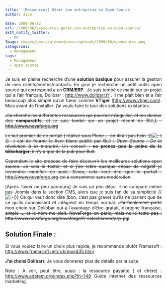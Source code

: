 ```yaml
---
title: '[Ressources] Gérer son entreprise en Open Source'
author: Jice

date: 2009-06-12
url: /2009/06/ressources-gerer-son-entreprise-en-open-source/
aktt_notify_twitter:
  - no
Image: images/posts/oldwordpress/uploads/2009/06/opensource.png
categories:
  - Management
tags:
  - Management
  - open source
---
```

<p style="text-align: justify;">
  Je suis en pleine recherche d&#8217;une <strong>solution basique</strong> pour assurer la gestion de mes clients/ventes/contacts. En gros je recherche un petit outils open source qui correspond a un <strong>CRM/ERP</strong>.  Je suis tombé ce matin sur un projet qui a l&#8217;air français, Dolibarr : <a title="Dolibarr ERP / CRM" href="http://www.dolibarr.fr" target="_blank">http://www.dolibarr.fr</a> . Il me plait bien et a l&#8217;air beaucoup plus simple qu&#8217;un tueur comme <strong>VTiger</strong> (<a title="VTiger CRM" href="http://www.vtiger.com" target="_blank">http://www.vtiger.com</a>). Mais avant de l&#8217;installer  j&#8217;ai voulu faire le tour des solutions existantes.<!--more-->
</p>

<p style="text-align: justify;">
  <span style="text-decoration: line-through;">J&#8217;ai cherché les différentes ressources qui pourrait m&#8217;aiguiller, et me donner des <strong>comparatifs</strong>, et je suis tombé sur un projet récent de BULL : <a title="Novaforge, liste outils Open Source" href="http://www.novaforge.org" target="_blank">http://www.novaforge.org</a></span>
</p>

<p style="text-align: justify;">
  <span style="text-decoration: line-through;">Le but premier de ce portail ( réalisé sous Plone &#8230; on dirait pas hein  {{<img src="http://localhost/oldblog/wp-includes/images/smilies/icon_wink.gif" alt=";-)" class="wp-smiley" >}}  ) est de fournir le livre blanc publié par Bull : <em>Open Source : De la révolution à la maturité. </em>Un conseil : <strong>ne prenez pas la peine de le télécharger</strong>, il n&#8217;y a que de la pub pour Bull.</span>
</p>

<p style="text-align: justify;">
  <span style="text-decoration: line-through;">Cependant le site propose de faire découvrir les meilleures solutions open source. Je vais le tester, et si j&#8217;en retire quelque chose de négatif je reviendrai modifier ce post. Sinon, cela veut dire que le portail : <a title="Novaforge, liste outils Open Source" href="http://www.novaforge.org" target="_blank">http://www.novaforge.org</a> est à consommer sans modération.</span>
</p>

<p style="text-align: justify;">
  [Après l&#8217;avoir un peu parcouru] Je suis un peu déçu. Il ne compare même pas Joomla dans la section CMS, alors que je suis fan de sa simplicité {{<img src="http://localhost/oldblog/wp-includes/images/smilies/icon_sad.gif" alt=":-(" class="wp-smiley" >}} Ce qui veut donc dire (bon, c&#8217;est pas grave) qu&#8217;ils ne parlent que de ce qu&#8217;ils connaissent et intègrent en temps normal. <span style="text-decoration: line-through;">J&#8217;ai finalement porté mon choix sur Dolibbar qui a l&#8217;avantage d&#8217;être gratuit, d&#8217;origine française, simple &#8230; et le nom me plait. NovaForge en parle, mais ne le teste pas : http://www.novaforge.org/novaforge/fr-selectionner/erp-pgi</span>
</p>

<h2 style="text-align: justify;">
  Solution Finale :
</h2>

<p style="text-align: justify;">
  Si vous voulez faire un choix plus rapide, je recommande plutôt Framasoft : <a title="Framasoft : CRM/ERP" href="http://www.framasoft.net/rubrique435.html" target="_blank">http://www.framasoft.net/rubrique435.html</a>
</p>

<p style="text-align: justify;">
  <strong>J&#8217;ai choisi Dolibarr.</strong> Je vous donnerez plus de détails par la suite.
</p>

<p style="text-align: justify;">
  <p style="text-align: justify;">
    Note : A voir, peut être, aussi : la ressource payante ( et chére) : <a title="Guide Internet des ressources marketing" href="http://www.adetem.org/index.php?th=149" target="_blank">http://www.adetem.org/index.php?th=149</a> Guide internet des ressources marketing.
  </p>
